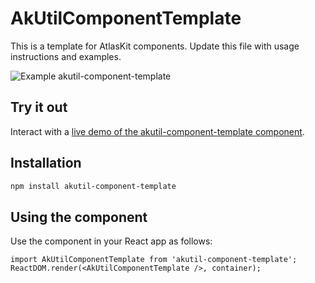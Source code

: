 # AkUtilComponentTemplate

This is a template for AtlasKit components. Update this file with usage instructions and examples.

![Example akutil-component-template](https://bytebucket.org/atlassian/atlaskit/raw/@BITBUCKET_COMMIT@/packages/akutil-component-template/docs/screencast.gif)

## Try it out

Interact with a [live demo of the akutil-component-template component](https://aui-cdn.atlassian.com/atlaskit/stories/akutil-component-template/@VERSION@/).

## Installation

```sh
npm install akutil-component-template
```

## Using the component

Use the component in your React app as follows:

```
import AkUtilComponentTemplate from 'akutil-component-template';
ReactDOM.render(<AkUtilComponentTemplate />, container);
```
